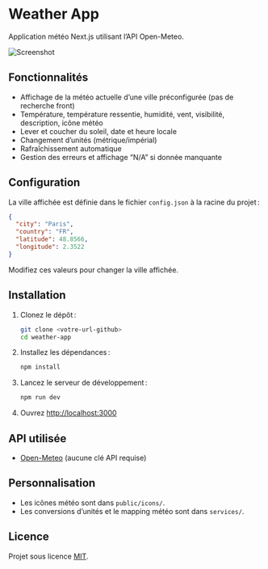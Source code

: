 # Weather App

Application météo Next.js utilisant l’API Open-Meteo.

![Screenshot](https://images.ctfassets.net/zlsyc9paq6sa/3uBrJ07WSM40FpolgjInHY/7d886cb4187b52194bf9b63c183a1d3a/1627637330_x.gif)

## Fonctionnalités

- Affichage de la météo actuelle d’une ville préconfigurée (pas de recherche front)
- Température, température ressentie, humidité, vent, visibilité, description, icône météo
- Lever et coucher du soleil, date et heure locale
- Changement d’unités (métrique/impérial)
- Rafraîchissement automatique
- Gestion des erreurs et affichage “N/A” si donnée manquante

## Configuration

La ville affichée est définie dans le fichier `config.json` à la racine du projet :

```json
{
  "city": "Paris",
  "country": "FR",
  "latitude": 48.8566,
  "longitude": 2.3522
}
```

Modifiez ces valeurs pour changer la ville affichée.

## Installation

1. Clonez le dépôt :
   ```sh
   git clone <votre-url-github>
   cd weather-app
   ```
2. Installez les dépendances :
   ```sh
   npm install
   ```
3. Lancez le serveur de développement :
   ```sh
   npm run dev
   ```
4. Ouvrez [http://localhost:3000](http://localhost:3000)

## API utilisée

- [Open-Meteo](https://open-meteo.com/) (aucune clé API requise)

## Personnalisation

- Les icônes météo sont dans `public/icons/`.
- Les conversions d’unités et le mapping météo sont dans `services/`.

## Licence

Projet sous licence [MIT](https://choosealicense.com/licenses/mit/).
